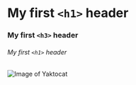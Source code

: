 # My first `<h1>` header
### My first `<h3>` header
###### My first `<h1>` header 
![Image of Yaktocat](https://octodex.github.com/images/yaktocat.png)
